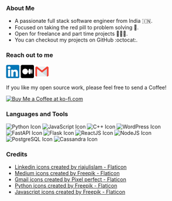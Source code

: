 <!--
**ashu-tosh-kumar/ashu-tosh-kumar** is a ✨ _special_ ✨ repository because its `README.md` (this file) appears on your GitHub profile.

Here are some ideas to get you started:

- 🔭 I’m currently working on ...
- 🌱 I’m currently learning ...
- 👯 I’m looking to collaborate on ...
- 🤔 I’m looking for help with ...
- 💬 Ask me about ...
- 📫 How to reach me: ...
- 😄 Pronouns: ...
- ⚡ Fun fact: ...
-->

### About Me
- A passionate full stack software engineer from India 🇮🇳.
- Focused on taking the red pill to problem solving 💊.
- Open for freelance and part time projects 👨🏽‍💻.
- You can checkout my projects on GitHub :octocat:.

### Reach out to me
<a href='https://www.linkedin.com/in/kumar-ashu-tosh/' ><img height='36' style='border:0px;height:36px;' src='https://github.com/ashu-tosh-kumar/ashu-tosh-kumar/blob/main/images/linkedin.png?raw=true' border='0' alt='Follow me on LinkedIn' /></a>
<a href='https://medium.com/@at-k' ><img height='36' style='border:0px;height:36px;' src='https://github.com/ashu-tosh-kumar/ashu-tosh-kumar/blob/main/images/medium.png?raw=true' border='0' alt='Follow me on Medium' /></a>
<a href='mailto:bracing08_airs@icloud.com' ><img height='36' style='border:0px;height:36px;' src='https://github.com/ashu-tosh-kumar/ashu-tosh-kumar/blob/main/images/gmail.png?raw=true' border='0' alt='Send me an Email' /></a>

If you like my open source work, please feel free to send a Coffee!

<a href='https://ko-fi.com/D1D0O5TKC' target='_blank'><img height='36' style='border:0px;height:36px;' src='https://storage.ko-fi.com/cdn/kofi3.png?v=3' border='0' alt='Buy Me a Coffee at ko-fi.com' /></a>

### Languages and Tools
<img height='36' style='border:0px;height:36px;' src='' border='0' alt='Python Icon' />
<img height='36' style='border:0px;height:36px;' src='' border='0' alt='JavaScript Icon' />
<img height='36' style='border:0px;height:36px;' src='' border='0' alt='C++ Icon' />
<img height='36' style='border:0px;height:36px;' src='' border='0' alt='WordPress Icon' />

<img height='36' style='border:0px;height:36px;' src='' border='0' alt='FastAPI Icon' />
<img height='36' style='border:0px;height:36px;' src='' border='0' alt='Flask Icon' />
<img height='36' style='border:0px;height:36px;' src='' border='0' alt='ReactJS Icon' />
<img height='36' style='border:0px;height:36px;' src='' border='0' alt='NodeJS Icon' />

<img height='36' style='border:0px;height:36px;' src='' border='0' alt='PostgreSQL Icon' />
<img height='36' style='border:0px;height:36px;' src='' border='0' alt='Cassandra Icon' />

### Credits
- <a href="https://www.flaticon.com/free-icons/linkedin" title="linkedin icons">Linkedin icons created by riajulislam - Flaticon</a>
- <a href="https://www.flaticon.com/free-icons/medium" title="medium icons">Medium icons created by Freepik - Flaticon</a>
- <a href="https://www.flaticon.com/free-icons/gmail" title="gmail icons">Gmail icons created by Pixel perfect - Flaticon</a>
- <a href="https://www.flaticon.com/free-icons/python" title="python icons">Python icons created by Freepik - Flaticon</a>
- <a href="https://www.flaticon.com/free-icons/javascript" title="javascript icons">Javascript icons created by Freepik - Flaticon</a>
